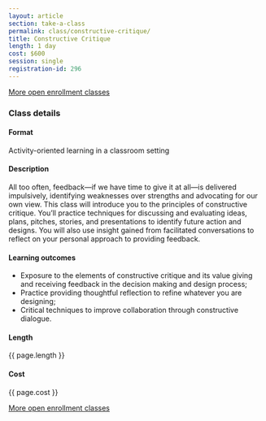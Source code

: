 ```yaml
---
layout: article
section: take-a-class
permalink: class/constructive-critique/
title: Constructive Critique
length: 1 day
cost: $600
session: single
registration-id: 296
---
```


[More open enrollment classes](../../take-a-class/open-enrollment-classes/)

### Class details

#### Format

Activity-oriented learning in a classroom setting

#### Description

All too often, feedback—if we have time to give it at all—is delivered impulsively, identifying weaknesses over strengths and advocating for our own view. This class will introduce
you to the principles of constructive critique. You’ll practice techniques for discussing and evaluating ideas, plans, pitches, stories, and presentations to identify future action and designs. You will also use insight gained from facilitated conversations to reflect on your personal approach to providing feedback.

#### Learning outcomes

* Exposure to the elements of constructive critique and its value giving and receiving feedback in the decision making and design process;
* Practice providing thoughtful reflection to refine whatever you are designing;
* Critical techniques to improve collaboration through constructive dialogue.

#### Length

{{ page.length }}

#### Cost

{{ page.cost }}

[More open enrollment classes](../../take-a-class/open-enrollment-classes/)
